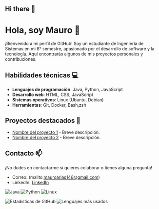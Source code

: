 ## Hi there 👋

<!--
**MauroARomero/MauroARomero** is a ✨ _special_ ✨ repository because its `README.md` (this file) appears on your GitHub profile.

Here are some ideas to get you started:

- 🔭 I’m currently working on ...
- 🌱 I’m currently learning ...
- 👯 I’m looking to collaborate on ...
- 🤔 I’m looking for help with ...
- 💬 Ask me about ...
- 📫 How to reach me: ...
- 😄 Pronouns: ...
- ⚡ Fun fact: ...
-->
# Hola, soy Mauro 👋

¡Bienvenido a mi perfil de GitHub! Soy un estudiante de Ingeniería de Sistemas en mi 8° semestre, apasionado por el desarrollo de software y la tecnología. Aquí encontrarás algunos de mis proyectos personales y contribuciones.

## Habilidades técnicas 💻
- **Lenguajes de programación**: Java, Python, JavaScript
- **Desarrollo web**: HTML, CSS, JavaScript
- **Sistemas operativos**: Linux (Ubuntu, Debian)
- **Herramientas**: Git, Docker, Bash,zsh

## Proyectos destacados 🚀
- [Nombre del proyecto 1](enlace) - Breve descripción.
- [Nombre del proyecto 2](enlace) - Breve descripción.

## Contacto 📫
¡No dudes en contactarme si quieres colaborar o tienes alguna pregunta!
- Correo: (mailto:mauroarias146@gmail.com)
- LinkedIn: [LinkedIn](https://www.linkedin.com/in/mauro-romero-b284911b0/)
  
![Java](https://img.shields.io/badge/Java-ED8B00?style=for-the-badge&logo=openjdk&logoColor=white)
![Python](https://img.shields.io/badge/Python-3776AB?style=for-the-badge&logo=python&logoColor=white)
![Linux](https://img.shields.io/badge/Linux-FCC624?style=for-the-badge&logo=linux&logoColor=black)

![Estadísticas de GitHub](https://github-readme-stats.vercel.app/api?username=tuusuario&show_icons=true&theme=radical)
![Lenguajes más usados](https://github-readme-stats.vercel.app/api/top-langs/?username=tuusuario&layout=compact&theme=radical)

